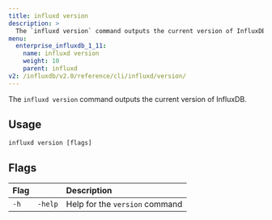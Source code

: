 ```yaml
---
title: influxd version
description: >
  The `influxd version` command outputs the current version of InfluxDB.
menu:
  enterprise_influxdb_1_11:
    name: influxd version
    weight: 10
    parent: influxd
v2: /influxdb/v2.0/reference/cli/influxd/version/
---
```



The `influxd version` command outputs the current version of InfluxDB.

## Usage

```
influxd version [flags]
```

## Flags

| Flag |         | Description                    |
|:---- |:---     |:-----------                    |
| `-h` | `-help` | Help for the `version` command |

